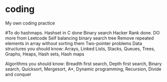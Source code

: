 # coding
My own coding practice

#To do
hashmaps. Hashset in C done
Binary search Hacker Rank done. DO more from Leetcode
Self balancing binary search tree
Remove repeated elements in array without sorting them
Two-pointer problems
Data structures you should know:
Arrays, Linked Lists, Stacks, Queues, Trees, Graphs, Heaps, Hash sets, Hash maps

Algorithms you should know:
Breadth first search, Depth first search, Binary search, Quicksort, Mergesort, A*, Dynamic programming, Recursion, Divide and conquer
